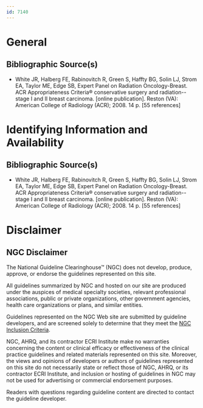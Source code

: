 ```yaml
---
id: 7140
---
```


# General

## Bibliographic Source(s)

- White JR, Halberg FE, Rabinovitch R, Green S, Haffty BG, Solin LJ, Strom EA, Taylor ME, Edge SB, Expert Panel on Radiation Oncology-Breast. ACR Appropriateness Criteria® conservative surgery and radiation--stage I and II breast carcinoma. [online publication]. Reston (VA): American College of Radiology (ACR); 2008. 14 p. [55 references]

# Identifying Information and Availability

## Bibliographic Source(s)

- White JR, Halberg FE, Rabinovitch R, Green S, Haffty BG, Solin LJ, Strom EA, Taylor ME, Edge SB, Expert Panel on Radiation Oncology-Breast. ACR Appropriateness Criteria® conservative surgery and radiation--stage I and II breast carcinoma. [online publication]. Reston (VA): American College of Radiology (ACR); 2008. 14 p. [55 references]

# Disclaimer

## NGC Disclaimer

The National Guideline Clearinghouse™ (NGC) does not develop, produce, approve, or endorse the guidelines represented on this site.

All guidelines summarized by NGC and hosted on our site are produced under the auspices of medical specialty societies, relevant professional associations, public or private organizations, other government agencies, health care organizations or plans, and similar entities.

Guidelines represented on the NGC Web site are submitted by guideline developers, and are screened solely to determine that they meet the [NGC Inclusion Criteria](/help-and-about/summaries/inclusion-criteria).

NGC, AHRQ, and its contractor ECRI Institute make no warranties concerning the content or clinical efficacy or effectiveness of the clinical practice guidelines and related materials represented on this site. Moreover, the views and opinions of developers or authors of guidelines represented on this site do not necessarily state or reflect those of NGC, AHRQ, or its contractor ECRI Institute, and inclusion or hosting of guidelines in NGC may not be used for advertising or commercial endorsement purposes.

Readers with questions regarding guideline content are directed to contact the guideline developer.

